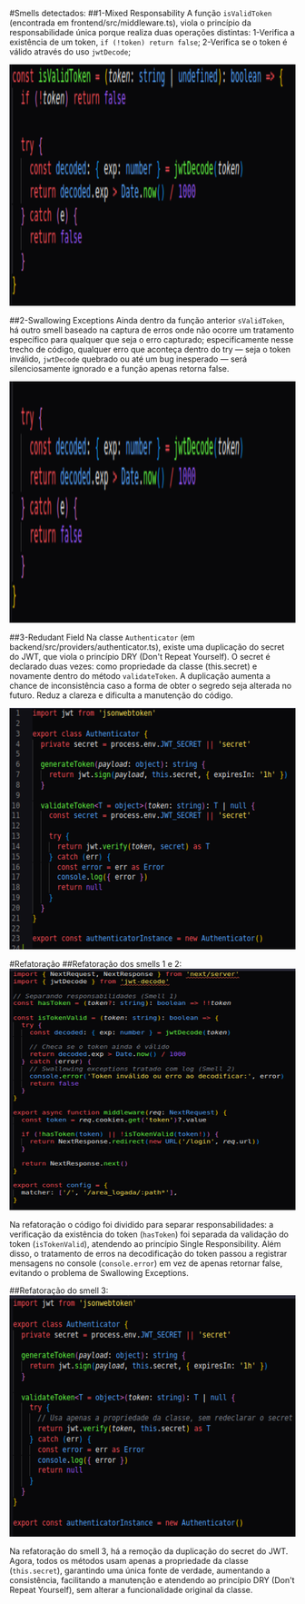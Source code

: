 #Smells detectados:
##1-Mixed Responsability
A função `isValidToken` (encontrada em frontend/src/middleware.ts), viola o princípio da responsabilidade única porque realiza duas operações distintas:
    1-Verifica a existência de um token, `if (!token) return false`;
    2-Verifica se o token é válido através do uso `jwtDecode`;

<img width="562" height="425" alt="image" src="./docs/smell1.png" />

##2-Swallowing Exceptions
Ainda dentro da função anterior `sValidToken`, há outro smell baseado na captura de erros onde não ocorre um tratamento específico para qualquer que seja o erro capturado; especificamente nesse trecho de código, qualquer erro que aconteça dentro do try — seja o token inválido, `jwtDecode` quebrado ou até um bug inesperado — será silenciosamente ignorado e a função apenas retorna false.

<img width="562" height="425" alt="image" src="./docs/smell2.png" />

##3-Redudant Field
Na classe `Authenticator` (em backend/src/providers/authenticator.ts), existe uma duplicação do secret do JWT, que viola o princípio DRY (Don't Repeat Yourself). O secret é declarado duas vezes: como propriedade da classe (this.secret) e novamente dentro do método `validateToken`. A duplicação aumenta a chance de inconsistência caso a forma de obter o segredo seja alterada no futuro. Reduz a clareza e dificulta a manutenção do código.

<img width="562" height="425" alt="image" src="./docs/smell3.png" />

#Refatoração
##Refatoração dos smells 1 e 2:
<img width="562" height="425" alt="image" src="./docs/refactor1.png" />

Na refatoração o código foi dividido para separar responsabilidades: a verificação da existência do token (`hasToken`) foi separada da validação do token (`isTokenValid`), atendendo ao princípio Single Responsibility. Além disso, o tratamento de erros na decodificação do token passou a registrar mensagens no console (`console.error`) em vez de apenas retornar false, evitando o problema de Swallowing Exceptions.


##Refatoração do smell 3:
<img width="562" height="425" alt="image" src="./docs/refactor2.png" />

Na refatoração do smell 3, há a remoção da duplicação do secret do JWT. Agora, todos os métodos usam apenas a propriedade da classe (`this.secret`), garantindo uma única fonte de verdade, aumentando a consistência, facilitando a manutenção e atendendo ao princípio DRY (Don't Repeat Yourself), sem alterar a funcionalidade original da classe.